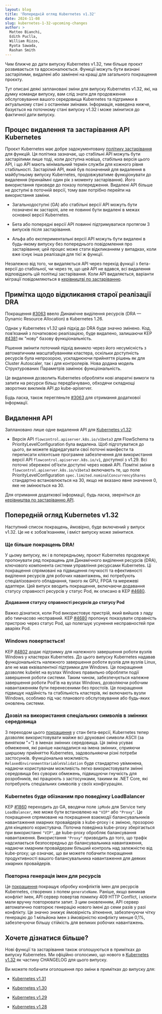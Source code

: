 ```yaml
---
layout: blog
title: 'Попередній огляд Kubernetes v1.32'
date: 2024-11-08
slug: kubernetes-1-32-upcoming-changes
author: >
  Matteo Bianchi,
  Edith Puclla,
  William Rizzo,
  Ryota Sawada,
  Rashan Smith
---
```


Чим ближче до дати випуску Kubernetes v1.32, тим більше проєкт розвивається та вдосконалюється. Функції можуть бути визнані застарілими, видалені або замінені на кращі для загального покращення проєкту.

Тут описані деякі заплановані зміни для випуску Kubernetes v1.32, які, на думку команди випуску, вам слід знати для продовження обслуговування вашого середовища Kubernetes та підтримки в актуальному стані з останніми змінами. Інформація, наведена нижче, базується на поточному стані випуску v1.32 і може змінитися до фактичної дати випуску.

## Процес видалення та застарівання API Kubernetes

Проєкт Kubernetes має добре задокументовану [політику застарівання](/docs/reference/using-api/deprecation-policy/) для функцій. Ця політика зазначає, що стабільні API можуть бути застарілими лише тоді, коли доступна новіша, стабільна версія цього API, і що API мають мінімальний термін служби для кожного рівня стабільності. Застарілий API, який був позначений для видалення в майбутньому випуску Kubernetes, продовжуватиме функціонувати до видалення (принаймні один рік з моменту застарівання). Його використання призведе до показу попередження. Видалені API більше не доступні в поточній версії, тому вам потрібно перейти на використання заміни.

* Загальнодоступні (GA) або стабільні версії API можуть бути позначені як застарілі, але не повинні бути видалені в межах основної версії Kubernetes.

* Бета або попередні версії API повинні підтримуватися протягом 3 випусків після застарівання.

* Альфа або експериментальні версії API можуть бути видалені в будь-якому випуску без попереднього повідомлення про застарівання; цей процес може стати відкликанням у випадках, коли вже існує інша реалізація для тієї ж функції.

Незалежно від того, чи видаляється API через перехід функції з бета-версії до стабільної, чи через те, що цей API не вдався, всі видалення відповідають цій політиці застарівання. Коли API видаляється, варіанти міграції повідомляються в [керівництві по застаріванню](/docs/reference/using-api/deprecation-guide/).

## Примітка щодо відкликання старої реалізації DRA

Покращення [#3063](https://github.com/kubernetes/enhancements/issues/3063) ввело Динамічне виділення ресурсів (DRA — Dynamic Resource Allocation) в Kubernetes 1.26.

Однак у Kubernetes v1.32 цей підхід до DRA буде значно змінено. Код, повʼязаний з початковою реалізацією, буде видалено, залишаючи KEP [#4381](https://github.com/kubernetes/enhancements/issues/4381) як "нову" базову функціональність.

Рішення змінити поточний підхід виникло через його несумісність з автоматичним масштабуванням кластера, оскільки доступність ресурсів була непрозорою, ускладнюючи прийняття рішень як для Cluster Autoscaler, так і для контролерів. Нова додана модель Структурованих Параметрів замінює функціональність.

Це видалення дозволить Kubernetes обробляти нові апаратні вимоги та запити на ресурси більш передбачувано, обходячи складнощі зворотних викликів API до kube-apiserver.

Будь ласка, також перегляньте [#3063](https://github.com/kubernetes/enhancements/issues/3063) для отримання додаткової інформації.

## Видалення API

Заплановано лише одне видалення API для [Kubernetes v1.32](/docs/reference/using-api/deprecation-guide/#v1-32):

* Версія API `flowcontrol.apiserver.k8s.io/v1beta3` для FlowSchema та PriorityLevelConfiguration була видалена. Щоб підготуватися до цього, ви можете відредагувати свої поточні маніфести та переписати клієнтське програмне забезпечення для використання версії API `flowcontrol.apiserver.k8s.io/v1`, доступної з v1.29. Всі поточні збережені обʼєкти доступні через новий API. Помітні зміни в `flowcontrol.apiserver.k8s.io/v1beta3` включають те, що поле PriorityLevelConfiguration `spec.limited.nominalConcurrencyShares` стандартно встановлюється на 30, якщо не вказано явне значення 0, яке не змінюється на 30.

Для отримання додаткової інформації, будь ласка, зверніться до [керівництва по застаріванню API](/docs/reference/using-api/deprecation-guide/#v1-32).

## Попередній огляд Kubernetes v1.32

Наступний список покращень, ймовірно, буде включений у випуск v1.32.
Це не є зобовʼязанням, і вміст випуску може змінитися.

### Ще більше покращень DRA!

У цьому випуску, як і в попередньому, проєкт Kubernetes продовжує пропонувати ряд покращень для Динамічного виділення ресурсів (DRA), ключового компонента системи управління ресурсами Kubernetes. Ці покращення спрямовані на підвищення гнучкості та ефективності виділення ресурсів для робочих навантажень, які потребують спеціалізованого обладнання, такого як GPU, FPGA та мережеві адаптери. Цей випуск вводить покращення, включаючи додавання статусу справності ресурсів у статус Pod, як описано в KEP [#4680](https://github.com/kubernetes/enhancements/issues/4680).

#### Додавання статусу справності ресурсів до статусу Pod

Важко дізнатися, коли Pod використовує пристрій, який вийшов з ладу або тимчасово несправний. KEP [#4680](https://github.com/kubernetes/enhancements/issues/4680) пропонує показувати справність пристрою через статус Pod, що полегшує усунення несправностей при аваріях Pod.

### Windows повертається!

KEP [#4802](https://github.com/kubernetes/enhancements/issues/4802) додає підтримку для належного завершення роботи вузлів Windows у кластерах Kubernetes. До цього випуску Kubernetes надавав функціональність належного завершення роботи вузлів для вузлів Linux, але не мав еквівалентної підтримки для Windows. Це покращення дозволяє kubelet на вузлах Windows правильно обробляти події завершення роботи системи. Таким чином, забезпечується належне завершення роботи Podʼів на вузлах Windows, дозволяючи робочим навантаженням бути перенесеними без простоїв. Це покращення підвищує надійність та стабільність кластерів, які включають вузли Windows,
особливо під час планового обслуговування або будь-яких оновлень системи.

### Дозвіл на використання спеціальних символів в змінних середовища

З переходом цього [покращення](https://github.com/kubernetes/enhancements/issues/4369) у стан бета-версії, Kubernetes тепер дозволяє використовувати майже всі друковані символи ASCII (за винятком "=") в іменах змінних середовища. Ця зміна усуває обмеження, які раніше накладалися на імена змінних, сприяючи ширшому прийняттю Kubernetes, задовольняючи різні потреби застосунків. Функціональна можливість `RelaxedEnvironmentVariableValidation` буде стандартно увімкнена, надаючи користувачам можливість легко використовувати змінні середовища без суворих обмежень, підвищуючи гнучкість для розробників, які працюють з застосунками, такими як
.NET Core, які потребують спеціальних символів у своїх конфігураціях.

### Kubernetes буде обізнаним про поведінку LoadBalancer

KEP [#1860](https://github.com/kubernetes/enhancements/issues/1860) переходить до GA, вводячи поле `ipMode` для Service типу `LoadBalancer`, яке може бути встановлено на `"VIP"` або `"Proxy"`. Це покращення спрямоване на покращення взаємодії балансувальників навантаження хмарних провайдерів з kube-proxy і є зміною, прозорою для кінцевого користувача. Поточна поведінка kube-proxy зберігається при використанні `"VIP"`, де kube-proxy обробляє балансування навантаження. Використання `"Proxy"` призводить до того, що трафік надсилається безпосередньо до балансувальника навантаження, надаючи хмарним провайдерам більший контроль над залежністю від kube-proxy;
це означає, що ви можете побачити покращення продуктивності вашого балансувальника навантаження для деяких хмарних провайдерів.

### Повторна генерація імен для ресурсів

Це [покращення](https://github.com/kubernetes/enhancements/issues/4420) покращує обробку конфліктів імен для ресурсів Kubernetes, створених з полем `generateName`. Раніше, якщо виникав конфлікт імен, API сервер повертав помилку 409 HTTP Conflict, і клієнти мали вручну повторювати запит. З цим оновленням, API сервер автоматично повторює генерацію нового імені до семи разів у разі конфлікту. Це значно знижує ймовірність зіткнення, забезпечуючи чітку генерацію до 1 мільйона імен з ймовірністю конфлікту менше 0,1%, забезпечуючи більшу стійкість для великих робочих навантажень.

## Хочете дізнатися більше?

Нові функції та застарівання також оголошуються в примітках до випуску Kubernetes. Ми офіційно оголосимо, що нового в [Kubernetes v1.32](https://github.com/kubernetes/kubernetes/blob/master/CHANGELOG/CHANGELOG-1.32.md) як частину CHANGELOG для цього випуску.

Ви можете побачити оголошення про зміни в примітках до випуску для:

* [Kubernetes v1.31](https://github.com/kubernetes/kubernetes/blob/master/CHANGELOG/CHANGELOG-1.31.md)

* [Kubernetes v1.30](https://github.com/kubernetes/kubernetes/blob/master/CHANGELOG/CHANGELOG-1.30.md)

* [Kubernetes v1.29](https://github.com/kubernetes/kubernetes/blob/master/CHANGELOG/CHANGELOG-1.29.md)

* [Kubernetes v1.28](https://github.com/kubernetes/kubernetes/blob/master/CHANGELOG/CHANGELOG-1.28.md)
